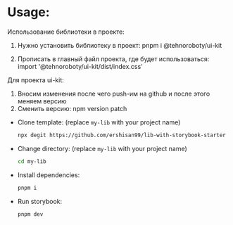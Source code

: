 # Usage:

Использование библиотеки в проекте:
1. Нужно установить библиотеку в проект: 
pnpm i @tehnoroboty/ui-kit

2. Прописать в главный файл проекта, где будет использоваться: 
import '@tehnoroboty/ui-kit/dist/index.css'

Для проекта ui-kit:
1. Вносим изменения после чего push-им на github и после этого меняем версию
2. Сменить версию:
npm version patch


- Clone template: (replace `my-lib` with your project name)
  ```bash
  npx degit https://github.com/ershisan99/lib-with-storybook-starter my-lib
  ```

- Change directory: (replace `my-lib` with your project name)
  ```bash
  cd my-lib
  ```

- Install dependencies:
  ```bash
  pnpm i
  ```

- Run storybook:
  ```bash
  pnpm dev
  ```

